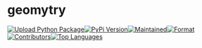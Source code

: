 # geomytry

[![Upload Python Package](https://github.com/mordy-python/geomytry/actions/workflows/python-publish.yml/badge.svg?branch=main)](https://github.com/mordy-python/geomytry/actions/workflows/python-publish.yml)[![PyPi Version](https://img.shields.io/pypi/v/geomytry)](https://img.shields.io/pypi/v/geomytry)[![Maintained](https://img.shields.io/maintenance/yes/2021)](https://img.shields.io/maintenance/yes/2021)[![Format](https://img.shields.io/pypi/format/geomytry)](https://img.shields.io/pypi/format/geomytry)[![Contributors](https://img.shields.io/github/contributors/mordy-python/geomytry)](https://img.shields.io/github/contributors/mordy-python/geomytry)[![Top Languages](https://img.shields.io/github/languages/top/mordy-python/geomytry)](https://img.shields.io/github/languages/top/mordy-python/geomytry)
